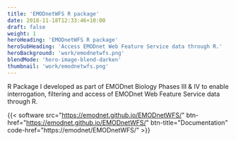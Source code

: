 ```yaml
---
title: 'EMODnetWFS R package'
date: 2018-11-18T12:33:46+10:00
draft: false
weight: 1
heroHeading: 'EMODnetWFS R package'
heroSubHeading: 'Access EMODnet Web Feature Service data through R.'
heroBackground: 'work/emodnetwfs.png'
blendMode: 'hero-image-blend-darken'
thumbnail: 'work/emodnetwfs.png'
---
```

R Package I developed as part of EMODnet Biology Phases III & IV to enable interrogation, filtering and access of EMODnet Web Feature Service data through R.

{{< software src="https://emodnet.github.io/EMODnetWFS/" btn-href="https://emodnet.github.io/EMODnetWFS/" 
btn-title="Documentation" code-href="https://emodnet/EMODnetWFS/" >}}

